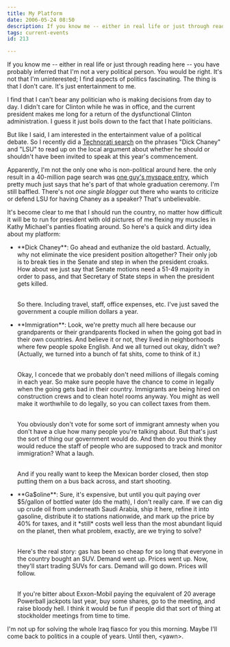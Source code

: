 ```yaml
---
title: My Platform
date: 2006-05-24 08:50
description: If you know me -- either in real life or just through reading here -- you have probably inferred that I'm not a very political person.  You would be right.  It's not that I'm uninterested; I find aspects of politics fascinating.  The thing is that I don't care.  It's just entertainment to me.
tags: current-events
id: 213

---
```

If you know me -- either in real life or just through reading here -- you have probably inferred that I'm not a very political person.  You would be right.  It's not that I'm uninterested; I find aspects of politics fascinating.  The thing is that I don't care.  It's just entertainment to me.

I find that I can't bear any politician who is making decisions from day to day.  I didn't care for Clinton while he was in office, and the current president makes me long for a return of the dysfunctional Clinton administration.  I guess it just boils down to the fact that I hate politicians.

But like I said, I am interested in the entertainment value of a political debate.  So I recently did a <a href="http://www.technorati.com/search" target="_blank">Technorati search</a> on the phrases "Dick Chaney" and "LSU" to read up on the local argument about whether he should or shouldn't have been invited to speak at this year's commencement.

Apparently, I'm not the only one who is non-political around here.  the only result in a 40-million page search was <a href="http://blog.myspace.com/index.cfm?fuseaction=blog.view&friendID=20797959&blogID=123794326" target="_blank">one guy's myspace entry</a>, which pretty much just says that he's part of that whole graduation ceremony.  I'm still baffled.  There's not *one single blogger* out there who wants to criticize or defend LSU for having Chaney as a speaker?  That's unbelievable.

It's become clear to me that I should run the country, no matter how difficult it will be to run for president with old pictures of me flexing my muscles in Kathy Michael's panties floating around.  So here's a quick and dirty idea about my platform:

<ul><li>**Dick Chaney**:  Go ahead and euthanize the old bastard.  Actually, why not eliminate the vice president position altogether?  Their only job is to break ties in the Senate and step in when the president croaks.  How about we just say that Senate motions need a 51-49 majority in order to pass, and that Secretary of State steps in when the president gets killed.<br><br>

So there.  Including travel, staff, office expenses, etc. I've just saved the government a couple million dollars a year.</li>

<li>**Immigration**:  Look, we're pretty much all here because our grandparents or their grandparents flocked in when the going got bad in their own countries.  And believe it or not, they lived in neighborhoods where few people spoke English.  And we all turned out okay, didn't we?  (Actually, we turned into a bunch of fat shits, come to think of it.)<br><br>

Okay, I concede that we probably don't need millions of illegals coming in each year.  So make sure people have the chance to come in legally when the going gets bad in their country.  Immigrants are being hired on construction crews and to clean hotel rooms anyway.  You might as well make it worthwhile to do legally, so you can collect taxes from them.<br><br>

You obviously don't vote for some sort of immigrant amnesty when you don't have a clue how many people you're talking about.  But that's just the sort of thing our government would do.  And then do you think they would reduce the staff of people who are supposed to track and monitor immigration?  What a laugh.<br><br>

And if you really want to keep the Mexican border closed, then stop putting them on a bus back across, and start shooting.</li>

<li>**Ga$oline**:  Sure, it's expensive, but until you quit paying over $5/gallon of bottled water (do the math), I don't really care.  If we can dig up crude oil from underneath Saudi Arabia, ship it here, refine it into gasoline, distribute it to stations nationwide, and mark up the price by 40% for taxes, and it *still* costs well less than the most abundant liquid on the planet, then what problem, exactly, are we trying to solve?<br><br>

Here's the real story:  gas has been so cheap for so long that everyone in the country bought an SUV.  Demand went up.  Prices went up.  Now, they'll start trading SUVs for cars.  Demand will go down.  Prices will follow.<br><br>

If you're bitter about Exxon-Mobil paying the equivalent of 20 average Powerball jackpots last year, buy some shares, go to the meeting, and raise bloody hell.  I think it would be fun if people did that sort of thing at stockholder meetings from time to time.</li></ul>

I'm not up for solving the whole Iraq fiasco for you this morning.  Maybe I'll come back to politics in a couple of years.  Until then, &lt;yawn&gt;.

